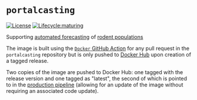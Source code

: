 # `portalcasting`

[![License](http://img.shields.io/badge/license-MIT-blue.svg)](https://raw.githubusercontent.com/weecology/portalcasting/main/LICENSE)
[![Lifecycle:maturing](https://img.shields.io/badge/lifecycle-maturing-blue.svg)](https://www.tidyverse.org/lifecycle/#maturing)

Supporting [automated forecasting](https://portal.naturecast.org/) of [rodent populations](https://portal.weecology.org/)

The image is built using the [`Docker` GitHub Action](https://github.com/weecology/portalcasting/actions/workflows/docker-publish.yml) for any pull request in the `portalcasting` repository but is only pushed to [Docker Hub](https://hub.docker.com/repository/docker/weecology/portalcasting) upon creation of a tagged release.

Two copies of the image are pushed to Docker Hub: one tagged with the release version and one tagged as "latest", the second of which is pointed to in the [production pipeline](https://github.com/weecology/portalPredictions/blob/main/portal_weekly_forecast.sh) (allowing for an update of the image without requiring an associated code update).
